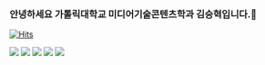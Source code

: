### 안녕하세요 가톨릭대학교 미디어기술콘텐츠학과 김승혁입니다.👋
[![Hits](https://hits.seeyoufarm.com/api/count/incr/badge.svg?url=https%3A%2F%2Fgithub.com%2Fseongh06)](https://hits.seeyoufarm.com)
<!--
**seongh06/seongh06** is a ✨ _special_ ✨ repository because its `README.md` (this file) appears on your GitHub profile.

Here are some ideas to get you started:

- 🔭 I’m currently working on ...
- 🌱 I’m currently learning ...
- 👯 I’m looking to collaborate on ...
- 🤔 I’m looking for help with ...
- 💬 Ask me about ...
- 📫 How to reach me: ...
- 😄 Pronouns: ...
- ⚡ Fun fact: ...
-->
<!--
[![github stats](https://github-readme-stats.vercel.app/api?username=seongh06&show_icons=true&hide_border=true)](https://github.com/seongh06)
[![Top Langs](https://github-readme-stats.vercel.app/api/top-langs/?username=seongh06&layout=compact)](https://github.com/seongh06)
-->

<a href="" target="_blank"><img src="https://img.shields.io/badge/C++-00599C?style=flat-square&&logo=C++&logoColor=white"/></a>
<a href="" target="_blank"><img src="https://img.shields.io/badge/C-A8B9CC?style=flat-square&&logo=C&logoColor=white"/></a>
<a href="" target="_blank"><img src="https://img.shields.io/badge/Android-3DDC84?style=flat-square&logo=Android&logoColor=white"/></a>
<a href="" target="_blank"><img src="https://img.shields.io/badge/Kotlin-0095D5?style=flat-square&logo=Kotlin&logoColor=white"/></a>
<a href="" target="_blank"><img src="https://img.shields.io/badge/Python-3776AB?style=flat-square&logo=Python&logoColor=white"/></a>
